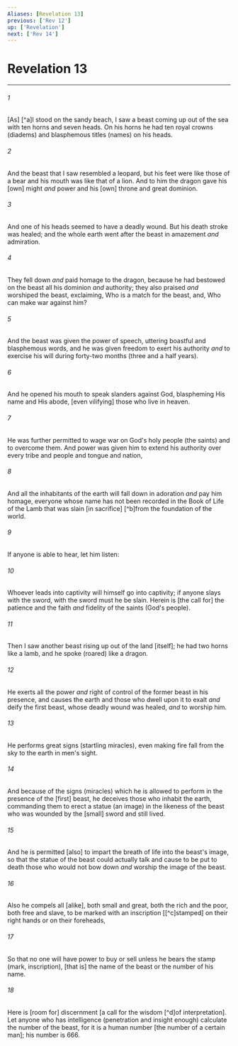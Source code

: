 ```yaml
---
Aliases: [Revelation 13]
previous: ['Rev 12']
up: ['Revelation']
next: ['Rev 14']
---
```

# Revelation 13

***














###### 1 






[As] [^a]I stood on the sandy beach, I saw a beast coming up out of the sea with ten horns and seven heads. On his horns he had ten royal crowns (diadems) and blasphemous titles (names) on his heads. 













###### 2 






And the beast that I saw resembled a leopard, but his feet were like those of a bear and his mouth was like that of a lion. And to him the dragon gave his [own] might _and_ power and his [own] throne and great dominion. 













###### 3 






And one of his heads seemed to have a deadly wound. But his death stroke was healed; and the whole earth went after the beast in amazement _and_ admiration. 













###### 4 






They fell down _and_ paid homage to the dragon, because he had bestowed on the beast all his dominion _and_ authority; they also praised _and_ worshiped the beast, exclaiming, Who is a match for the beast, and, Who can make war against him? 













###### 5 






And the beast was given the power of speech, uttering boastful and blasphemous words, and he was given freedom to exert his authority _and_ to exercise his will during forty-two months (three and a half years). 













###### 6 






And he opened his mouth to speak slanders against God, blaspheming His name and His abode, [even vilifying] those who live in heaven. 













###### 7 






He was further permitted to wage war on God's holy people (the saints) and to overcome them. And power was given him to extend his authority over every tribe and people and tongue and nation, 













###### 8 






And all the inhabitants of the earth will fall down in adoration _and_ pay him homage, everyone whose name has not been recorded in the Book of Life of the Lamb that was slain [in sacrifice] [^b]from the foundation of the world. 













###### 9 






If anyone is able to hear, let him listen: 













###### 10 






Whoever leads into captivity will himself go into captivity; if anyone slays with the sword, with the sword must he be slain. Herein is [the call for] the patience and the faith _and_ fidelity of the saints (God's people). 













###### 11 






Then I saw another beast rising up out of the land [itself]; he had two horns like a lamb, and he spoke (roared) like a dragon. 













###### 12 






He exerts all the power _and_ right of control of the former beast in his presence, and causes the earth and those who dwell upon it to exalt _and_ deify the first beast, whose deadly wound was healed, _and_ to worship him. 













###### 13 






He performs great signs (startling miracles), even making fire fall from the sky to the earth in men's sight. 













###### 14 






And because of the signs (miracles) which he is allowed to perform in the presence of the [first] beast, he deceives those who inhabit the earth, commanding them to erect a statue (an image) in the likeness of the beast who was wounded by the [small] sword and still lived. 













###### 15 






And he is permitted [also] to impart the breath of life into the beast's image, so that the statue of the beast could actually talk and cause to be put to death those who would not bow down _and_ worship the image of the beast. 













###### 16 






Also he compels all [alike], both small and great, both the rich and the poor, both free and slave, to be marked with an inscription [[^c]stamped] on their right hands or on their foreheads, 













###### 17 






So that no one will have power to buy or sell unless he bears the stamp (mark, inscription), [that is] the name of the beast or the number of his name. 













###### 18 






Here is [room for] discernment [a call for the wisdom [^d]of interpretation]. Let anyone who has intelligence (penetration and insight enough) calculate the number of the beast, for it is a human number [the number of a certain man]; his number is 666.
